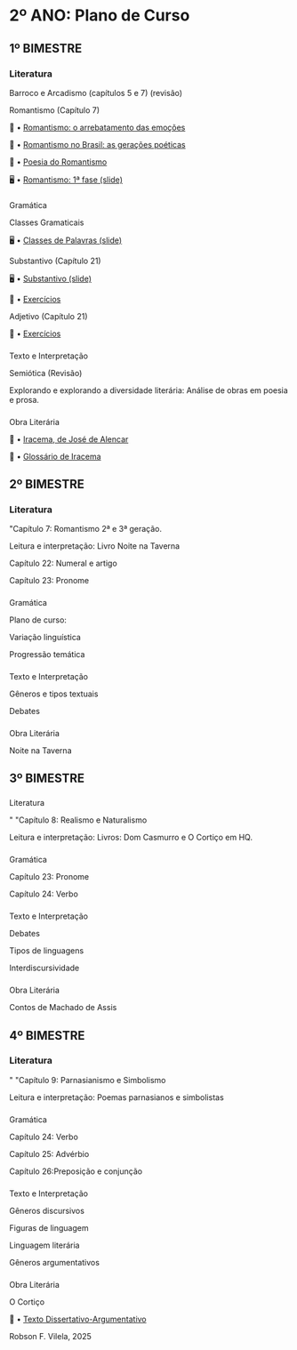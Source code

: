 # 2º ANO: Plano de Curso


## 1º BIMESTRE

### Literatura

Barroco e Arcadismo (capítulos 5 e 7) (revisão)

Romantismo (Capítulo 7)

📘 • [Romantismo: o arrebatamento das emoções](https://drive.google.com/file/d/1cRVK1Y8oDmxsV7o2LscYCDtGgpBUG0UT/view?usp=share_link)

📘 • [Romantismo no Brasil: as gerações poéticas](https://drive.google.com/file/d/1ZIoo23y4Uioj4VREds6zAFAkGVVx0c3T/view?usp=share_link)

📝 • [Poesia do Romantismo](https://drive.google.com/file/d/18bJpQQEKUwDqSYiutInEih_9gWMgyWOl/view?usp=drivesdk)

🖥️ • [Romantismo: 1ª fase (slide)](https://drive.google.com/file/d/1XXRG9eHImCHqwroywm0VphyAsuwgqwlB/view?usp=drivesdk)

  

### 

Gramática

Classes Gramaticais

🖥️ • [Classes de Palavras (slide)](https://drive.google.com/file/d/1v2CgiBOw307PzD2rPQkN2OsUmR02Ku2_/view?usp=drivesdk)

Substantivo (Capítulo 21)

🖥️ • [Substantivo (slide)](https://drive.google.com/file/d/1A0sqBWtBJ1VszVFPglBKktXWzfU3kPOR/view?usp=drivesdk)

📝 • [Exercícios](https://drive.google.com/file/d/1s5Zv5TrdhB0s8oOipxITru9mCrZO8ycr/view?usp=drivesdk) 

Adjetivo (Capítulo 21)

📝 • [Exercícios](https://drive.google.com/file/d/1QrvBGMVQFXfi7I7A9L6EIdqQCiHK7QSi/view?usp=drivesdk)

  

### 

Texto e Interpretação

Semiótica (Revisão)

Explorando e explorando a diversidade literária: Análise de obras em poesia e prosa.

  

### 

Obra Literária

📘 • [Iracema, de José de Alencar](https://drive.google.com/file/d/10vNj-i5TWeL8JFB7XwsoBW482nx4dYq_/view?usp=sharing)

📘 • [Glossário de Iracema](https://drive.google.com/file/d/1YjJntTAHDvtnyD59xRKDVqSnqRaWThRb/view?usp=sharing) 

## 2º BIMESTRE

### Literatura

"Capítulo 7: Romantismo 2ª e 3ª geração.

Leitura e interpretação: Livro Noite na Taverna

Capítulo 22: Numeral e artigo

Capítulo 23: Pronome

  

### 

Gramática

Plano de curso:

Variação linguística

Progressão temática

  

### 

Texto e Interpretação

Gêneros e tipos textuais

Debates

  

### 

Obra Literária

Noite na Taverna

## 3º BIMESTRE

### 

Literatura

" "Capítulo 8: Realismo e Naturalismo

Leitura e interpretação: Livros: Dom Casmurro e O Cortiço em HQ.

  

### 

Gramática

Capítulo 23: Pronome

Capítulo 24: Verbo

  

### 

Texto e Interpretação

Debates

Tipos de linguagens

Interdiscursividade

  

### 

Obra Literária

Contos de Machado de Assis

  

## 4º BIMESTRE

### Literatura

" "Capítulo 9: Parnasianismo e Simbolismo

Leitura e interpretação: Poemas parnasianos e simbolistas

  

### 

Gramática

Capítulo 24: Verbo

Capítulo 25: Advérbio

Capítulo 26:Preposição e conjunção

  

### 

Texto e Interpretação

Gêneros discursivos

Figuras de linguagem

Linguagem literária

Gêneros argumentativos

  

### 

Obra Literária

O Cortiço

  

📘 • [Texto Dissertativo-Argumentativo](https://drive.google.com/file/d/1qGRX16po0DpGT6_HnR2dZMk87Din0soa/view?usp=drivesdk) 

Robson F. Vilela, 2025